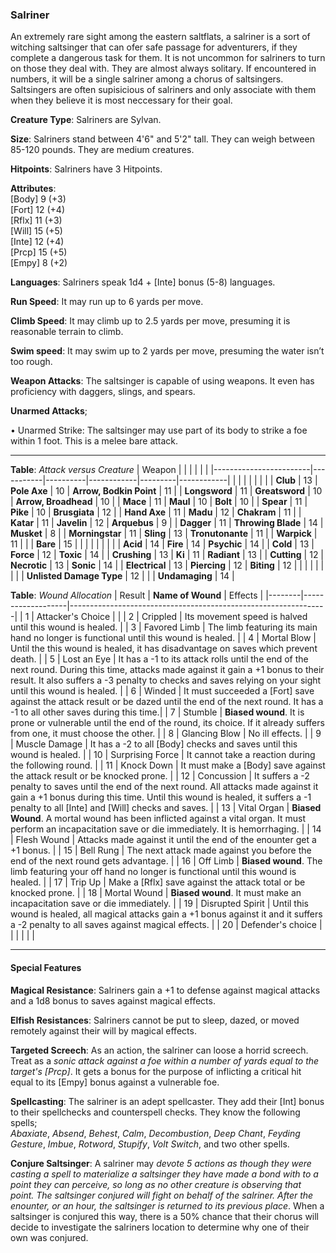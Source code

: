 ### Salriner
An extremely rare sight among the eastern saltflats, a salriner is a sort of witching saltsinger that can ofer safe passage for adventurers, if they complete a dangerous task for them. It is not uncommon for salriners to turn on those they deal with. They are almost always solitary. If encountered in numbers, it will be a single salriner among a chorus of saltsingers. Saltsingers are often supisicious of salriners and only associate with them when they believe it is most neccessary for their goal.

**Creature Type**: Salriners are Sylvan.

**Size**: Salriners stand between 4'6" and 5'2" tall. They can weigh between 85-120 pounds. They are medium creatures.

**Hitpoints**: Salriners have 3 Hitpoints.

**Attributes**:  
[Body] 9  (+3)  
[Fort] 12 (+4)  
[Rflx] 11 (+3)  
[Will] 15 (+5)  
[Inte] 12 (+4)  
[Prcp] 15 (+5)  
[Empy] 8 (+2)  

**Languages**: Salriners speak 1d4 + [Inte] bonus (5-8) languages.

**Run Speed**: It may run up to 6 yards per move.

**Climb Speed**: It may climb up to 2.5 yards per move, presuming it is reasonable terrain to climb.

**Swim speed**: It may swim up to 2 yards per move, presuming the water isn’t too rough.

**Weapon Attacks**: The saltsinger is capable of using weapons. It even has proficiency with daggers, slings, and spears.

**Unarmed Attacks**;

 • Unarmed Strike: The saltsinger may use part of its body to strike a foe within 1 foot. This is a melee bare attack.

---------------------

**Table**: *Attack versus Creature*
| Weapon                 |          |            |         |            |         |
|------------------------|-----------|----------|------------|---------|------------|
|                        |          |            |         |            |         |
| **Club**                   | 13     | **Pole Axe**      | 10     | **Arrow, Bodkin Point**    | 11    |
| **Longsword**              | 11     | **Greatsword**    | 10     | **Arrow, Broadhead**       | 10    |
| **Mace**                   | 11     | **Maul**          | 10   | **Bolt** | 10    |
| **Spear**                  | 11     | **Pike**          | 10    | **Brusgiata** | 12     |
| **Hand Axe**               | 11     | **Madu**          | 12    | **Chakram** | 11    |
| **Katar**                  | 11     | **Javelin**       | 12    | **Arquebus** |  9    |
| **Dagger**                 | 11     | **Throwing Blade** | 14   | **Musket** |  8    |
| **Morningstar**            | 11     | **Sling**         | 13    | **Tronutonante** | 11    |
| **Warpick**                | 11     |              |            |  **Bare** |   15  |
|                        |           |          |            |         |            |
| **Acid**                   | 14     | **Fire**          | 14     | **Psychic** | 14     |
| **Cold**                   | 13     | **Force**         | 12     | **Toxic**  | 14     |
| **Crushing**               | 13     | **Ki**            | 11     | **Radiant** | 13     |
| **Cutting**                | 12     | **Necrotic**      | 13     | **Sonic** | 14    |
| **Electrical**             | 13     | **Piercing**      | 12     | **Biting** | 12    |
|                        |           |          |            |         |            |
| **Unlisted Damage Type**   | 12     |              |             | **Undamaging** | 14 |

**Table**: *Wound Allocation*
| Result | **Name of Wound** | Effects                                                        |
|--------|-------------------|----------------------------------------------------------------|
|   1    | Attacker's Choice |                                                                |
|   2    | Crippled          | Its movement speed is halved until this wound is healed.      |
|   3    | Favored Limb      | The limb featuring its main hand no longer is functional until this wound is healed. |
|   4    | Mortal Blow       | Until the this wound is healed, it has disadvantage on saves which prevent death. |
|   5    | Lost an Eye       | It has a -1 to its attack rolls until the end of the next round. During this time, attacks made against it gain a +1 bonus to their result. It also suffers a -3 penalty to checks and saves relying on your sight until this wound is healed. |
|   6    | Winded            | It must succeeded a [Fort] save against the attack result or be dazed until the end of the next round. It has a -1 to all other saves during this time.|
|   7    | Stumble | **Biased wound**. It is prone or vulnerable until the end of the round, its choice. If it already suffers from one, it must choose the other. |
|   8    | Glancing Blow     | No ill effects.                                     |
|   9    | Muscle Damage     | It has a -2 to all [Body] checks and saves until this wound is healed. |
|   10   | Surprising Force | It cannot take a reaction during the following round. |
|   11   | Knock Down | It must make a [Body] save against the attack result or be knocked prone. |
|   12   | Concussion | It suffers a -2 penalty to saves until the end of the next round. All attacks made against it gain a +1 bonus during this time. Until this wound is healed, it suffers a -1 penalty to all [Inte] and [Will] checks and saves. |
|   13   | Vital Organ | **Biased Wound**. A mortal wound has been inflicted against a vital organ. It must perform an incapacitation save or die immediately. It is hemorrhaging.  |
|   14   | Flesh Wound | Attacks made against it until the end of the enounter get a +1 bonus. |
|   15   | Bell Rung | The next attack made against you before the end of the next round gets advantage.  |
|   16   | Off Limb | **Biased wound**. The limb featuring your off hand no longer is functional until this wound is healed. |
|   17   | Trip Up  | Make a [Rflx] save against the attack total or be knocked prone.  |
|   18   | Mortal Wound | **Biased wound**. It must make an incapacitation save or die immediately. |
|   19   | Disrupted Spirit | Until this wound is healed, all magical attacks gain a +1 bonus against it and it suffers a -2 penalty to all saves against magical effects. |
|   20   | Defender's choice |                                   |
|        |                                                |                                   |

-----

#### Special Features

**Magical Resistance**: Salriners gain a +1 to defense against magical attacks and a 1d8 bonus to saves against magical effects.

**Elfish Resistances**: Salriners cannot be put to sleep, dazed, or moved remotely against their will by magical effects.

**Targeted Screech**: As an action, the salriner can loose a horrid screech. Treat as a *sonic attack against a foe within a number of yards equal to the target's [Prcp]*. It gets a bonus for the purpose of inflicting a critical hit equal to its [Empy] bonus against a vulnerable foe.

**Spellcasting**: The salriner is an adept spellcaster. They add their [Int] bonus to their spellchecks and counterspell checks. They know the following spells;  
_Abaxiate_, _Absend_, _Behest_, _Calm_, _Decombustion_, _Deep Chant_, _Feyding Gesture_, _Imbue_, _Rotword_, _Stupify_, _Volt Switch_, and two other spells.

**Conjure Saltsinger**: A salriner may *devote 5 actions as though they were casting a spell to materialize a saltsinger they have made a bond with to a point they can perceive, so long as no other creature is observing that point. The saltsinger conjured will fight on behalf of the salriner. After the enounter, or an hour, the saltsinger is returned to its previous place*. When a saltsinger is conjured this way, there is a 50% chance that their chorus will decide to investigate the salriners location to determine why one of their own was conjured.
